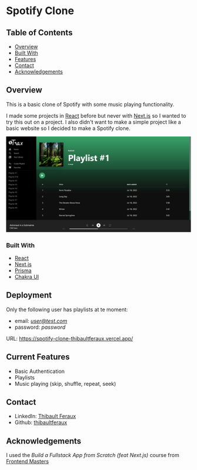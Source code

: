 # Spotify Clone

## Table of Contents

- [Overview](#overview)
- [Built With](#built-with)
- [Features](#features)
- [Contact](#contact)
- [Acknowledgements](#acknowledgements)

## Overview

This is a basic clone of Spotify with some music playing functionality.

I made some projects in [React](https://reactjs.org/) before but never with [Next.js](https://nextjs.org/) so I wanted to try this out on a project. I also didn't want to make a simple project like a basic website so I decided to make a Spotify clone.

![Playlist screenshot](./assets/screenshot-playlist.jpg?raw=true "Playlist screenshot")


### Built With

* [React](https://reactjs.org/)
* [Next.js](https://nextjs.org/)
* [Prisma](https://www.prisma.io/)
* [Chakra UI](https://chakra-ui.com/)

## Deployment

Only the following user has playlists at te moment:
* email: *user@test.com*
* password: *password*

URL: https://spotify-clone-thibaultferaux.vercel.app/


## Current Features

* Basic Authentication
* Playlists
* Music playing (skip, shuffle, repeat, seek)

## Contact

* LinkedIn: [Thibault Feraux](https://www.linkedin.com/in/thibaultferaux/)
* Github: [thibaultferaux](https://github.com/thibaultferaux)

## Acknowledgements

I used the *Build a Fullstack App from Scratch (feat Next.js)* course from [Frontend Masters](https://frontendmasters.com/)

